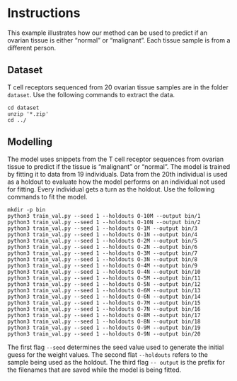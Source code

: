 # Instructions
This example illustrates how our method can be used to predict if an ovarian tissue is either “normal” or “malignant”. Each tissue sample is from a different person.
## Dataset
T cell receptors sequenced from 20 ovarian tissue samples are in the folder `dataset`. Use the following commands to extract the data.
```
cd dataset
unzip '*.zip'
cd ../
```
## Modelling
The model uses snippets from the T cell receptor sequences from ovarian tissue to predict if the tissue is “malignant” or “normal”. The model is trained by fitting it to data from 19 individuals. Data from the 20th individual is used as a holdout to evaluate how the model performs on an individual not used for fitting. Every individual gets a turn as the holdout.  Use the following commands to fit the model.
```
mkdir -p bin
python3 train_val.py --seed 1 --holdouts O-10M --output bin/1
python3 train_val.py --seed 1 --holdouts O-10N --output bin/2
python3 train_val.py --seed 1 --holdouts O-1M --output bin/3
python3 train_val.py --seed 1 --holdouts O-1N --output bin/4
python3 train_val.py --seed 1 --holdouts O-2M --output bin/5
python3 train_val.py --seed 1 --holdouts O-2N --output bin/6
python3 train_val.py --seed 1 --holdouts O-3M --output bin/7
python3 train_val.py --seed 1 --holdouts O-3N --output bin/8
python3 train_val.py --seed 1 --holdouts O-4M --output bin/9
python3 train_val.py --seed 1 --holdouts O-4N --output bin/10
python3 train_val.py --seed 1 --holdouts O-5M --output bin/11
python3 train_val.py --seed 1 --holdouts O-5N --output bin/12
python3 train_val.py --seed 1 --holdouts O-6M --output bin/13
python3 train_val.py --seed 1 --holdouts O-6N --output bin/14
python3 train_val.py --seed 1 --holdouts O-7M --output bin/15
python3 train_val.py --seed 1 --holdouts O-7N --output bin/16
python3 train_val.py --seed 1 --holdouts O-8M --output bin/17
python3 train_val.py --seed 1 --holdouts O-8N --output bin/18
python3 train_val.py --seed 1 --holdouts O-9M --output bin/19
python3 train_val.py --seed 1 --holdouts O-9N --output bin/20
```
The first flag `--seed` determines the seed value used to generate the initial guess for the weight values. The second flat `--holdouts` refers to the sample being used as the holdout. The third flag `-- output` is the prefix for the filenames that are saved while the model is being fitted.

